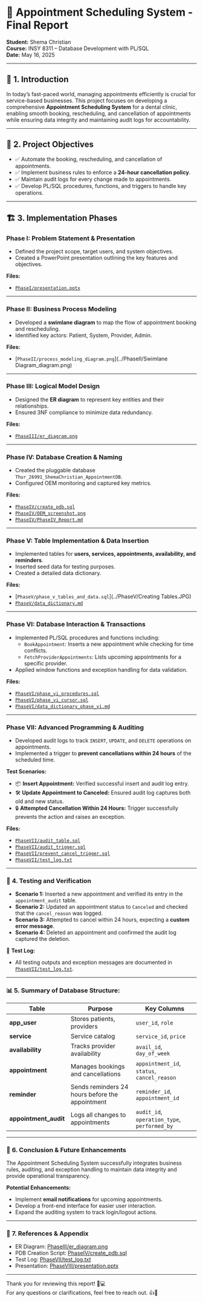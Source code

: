 # 🦷 Appointment Scheduling System - Final Report

**Student:** Shema Christian  
**Course:** INSY 8311 – Database Development with PL/SQL  
**Date:** May 16, 2025  

---

## 🌟 **1. Introduction**

In today’s fast-paced world, managing appointments efficiently is crucial for service-based businesses. This project focuses on developing a comprehensive **Appointment Scheduling System** for a dental clinic, enabling smooth booking, rescheduling, and cancellation of appointments while ensuring data integrity and maintaining audit logs for accountability.

---

## 🎯 **2. Project Objectives**

- ✅ Automate the booking, rescheduling, and cancellation of appointments.  
- ✅ Implement business rules to enforce a **24-hour cancellation policy**.  
- ✅ Maintain audit logs for every change made to appointments.  
- ✅ Develop PL/SQL procedures, functions, and triggers to handle key operations.

---

## 🏗️ **3. Implementation Phases**

### **Phase I: Problem Statement & Presentation**  
- Defined the project scope, target users, and system objectives.  
- Created a PowerPoint presentation outlining the key features and objectives.

**Files:**   
- [`PhaseI/presentation.pptx`](../PhaseI/PL-SQL.pptx)

---

### **Phase II: Business Process Modeling**  
- Developed a **swimlane diagram** to map the flow of appointment booking and rescheduling.  
- Identified key actors: Patient, System, Provider, Admin.

**Files:**  
- [`PhaseII/process_modeling_diagram.png`](../PhaseII/Swimlane Diagram_diagram.png)

---

### **Phase III: Logical Model Design**  
- Designed the **ER diagram** to represent key entities and their relationships.  
- Ensured 3NF compliance to minimize data redundancy.

**Files:**  
- [`PhaseIII/er_diagram.png`](../PhaseIII/ER_Diagram.png)

---

### **Phase IV: Database Creation & Naming**  
- Created the pluggable database `Thur_26991_ShemaChristian_AppointmentDB`.  
- Configured OEM monitoring and captured key metrics.

**Files:**  
- [`PhaseIV/create_pdb.sql`](../PhaseIV/createPDB.sql)  
- [`PhaseIV/OEM_screenshot.png`](../PhaseIV/OEM_screenshot.png)  
- [`PhaseIV/PhaseIV_Report.md`](../PhaseIV/PhaseIV_Report.md)

---

### **Phase V: Table Implementation & Data Insertion**  
- Implemented tables for **users, services, appointments, availability, and reminders**.  
- Inserted seed data for testing purposes.  
- Created a detailed data dictionary.

**Files:**  
- [`PhaseV/phase_v_tables_and_data.sql`](../PhaseV/Creating Tables.JPG)  
- [`PhaseV/data_dictionary.md`](../PhaseV/data_dictionary.md)

---

### **Phase VI: Database Interaction & Transactions**  
- Implemented PL/SQL procedures and functions including:  
  - `BookAppointment`: Inserts a new appointment while checking for time conflicts.  
  - `FetchProviderAppointments`: Lists upcoming appointments for a specific provider.  
- Applied window functions and exception handling for data validation.

**Files:**  
- [`PhaseVI/phase_vi_procedures.sql`](../PhaseVI/phase_vi_procedures.sql)  
- [`PhaseVI/phase_vi_cursor.sql`](../PhaseVI/phase_vi_cursor.sql)  
- [`PhaseVI/data_dictionary_phase_vi.md`](../PhaseVI/data_dictionary_phase_vi.md)

---

### **Phase VII: Advanced Programming & Auditing**  
- Developed audit logs to track `INSERT`, `UPDATE`, and `DELETE` operations on appointments.  
- Implemented a trigger to **prevent cancellations within 24 hours** of the scheduled time.

**Test Scenarios:**  
- 📦 **Insert Appointment:** Verified successful insert and audit log entry.  
- 🛠️ **Update Appointment to Canceled:** Ensured audit log captures both old and new status.  
- 🔒 **Attempted Cancellation Within 24 Hours:** Trigger successfully prevents the action and raises an exception.  

**Files:**  
- [`PhaseVII/audit_table.sql`](../PhaseVII/audit_table.sql)  
- [`PhaseVII/audit_trigger.sql`](../PhaseVII/audit_trigger.sql)  
- [`PhaseVII/prevent_cancel_trigger.sql`](../PhaseVII/prevent_cancel_trigger.sql)  
- [`PhaseVII/test_log.txt`](../PhaseVII/test_log.txt)

---

### 📝 **4. Testing and Verification**

- **Scenario 1:** Inserted a new appointment and verified its entry in the `appointment_audit` table.  
- **Scenario 2:** Updated an appointment status to `Canceled` and checked that the `cancel_reason` was logged.  
- **Scenario 3:** Attempted to cancel within 24 hours, expecting a **custom error message**.  
- **Scenario 4:** Deleted an appointment and confirmed the audit log captured the deletion.

📂 **Test Log:**  
- All testing outputs and exception messages are documented in [`PhaseVII/test_log.txt`](../PhaseVII/test_log.txt).

---

### 📊 **5. Summary of Database Structure:**

| Table          | Purpose                      | Key Columns        |
|----------------|------------------------------|--------------------|
| **app_user**   | Stores patients, providers  | `user_id`, `role`  |
| **service**    | Service catalog             | `service_id`, `price` |
| **availability** | Tracks provider availability | `avail_id`, `day_of_week` |
| **appointment** | Manages bookings and cancellations | `appointment_id`, `status`, `cancel_reason` |
| **reminder**   | Sends reminders 24 hours before the appointment | `reminder_id`, `appointment_id` |
| **appointment_audit** | Logs all changes to appointments | `audit_id`, `operation_type`, `performed_by` |

---

### 🚀 **6. Conclusion & Future Enhancements**

The Appointment Scheduling System successfully integrates business rules, auditing, and exception handling to maintain data integrity and provide operational transparency.  

**Potential Enhancements:**  
- Implement **email notifications** for upcoming appointments.  
- Develop a front-end interface for easier user interaction.  
- Expand the auditing system to track login/logout actions.

---

### 📎 **7. References & Appendix**

- ER Diagram: [PhaseIII/er_diagram.png](../PhaseIII/ER_Diagram.png)  
- PDB Creation Script: [PhaseIV/create_pdb.sql](../PhaseIV/createPDB.sql)  
- Test Log: [PhaseVII/test_log.txt](../PhaseVII/test_log.txt)  
- Presentation: [PhaseVIII/presentation.pptx](../PhaseVIII/presentation.pptx)

---

Thank you for reviewing this report! 🚀💻  
For any questions or clarifications, feel free to reach out. 👍🙂  
